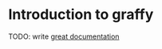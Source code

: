 # Introduction to graffy

TODO: write [great documentation](http://jacobian.org/writing/great-documentation/what-to-write/)
